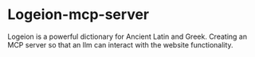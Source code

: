 # Logeion-mcp-server
Logeion is a powerful dictionary for Ancient Latin and Greek. Creating an MCP server so that an llm can interact with the website functionality.
